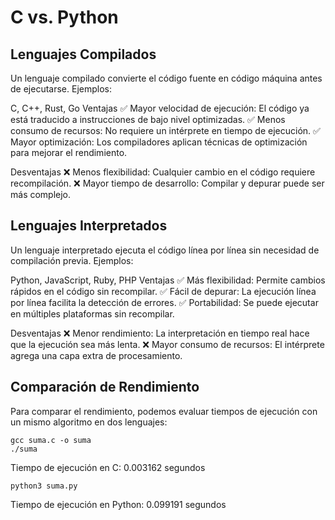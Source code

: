 # C vs. Python
## Lenguajes Compilados
Un lenguaje compilado convierte el código fuente en código máquina antes de ejecutarse. Ejemplos:

C, C++, Rust, Go
Ventajas
✅ Mayor velocidad de ejecución: El código ya está traducido a instrucciones de bajo nivel optimizadas.
✅ Menos consumo de recursos: No requiere un intérprete en tiempo de ejecución.
✅ Mayor optimización: Los compiladores aplican técnicas de optimización para mejorar el rendimiento.

Desventajas
❌ Menos flexibilidad: Cualquier cambio en el código requiere recompilación.
❌ Mayor tiempo de desarrollo: Compilar y depurar puede ser más complejo.

## Lenguajes Interpretados
Un lenguaje interpretado ejecuta el código línea por línea sin necesidad de compilación previa. Ejemplos:

Python, JavaScript, Ruby, PHP
Ventajas
✅ Más flexibilidad: Permite cambios rápidos en el código sin recompilar.
✅ Fácil de depurar: La ejecución línea por línea facilita la detección de errores.
✅ Portabilidad: Se puede ejecutar en múltiples plataformas sin recompilar.

Desventajas
❌ Menor rendimiento: La interpretación en tiempo real hace que la ejecución sea más lenta.
❌ Mayor consumo de recursos: El intérprete agrega una capa extra de procesamiento.

## Comparación de Rendimiento
Para comparar el rendimiento, podemos evaluar tiempos de ejecución con un mismo algoritmo en dos lenguajes:

```
gcc suma.c -o suma
./suma
```
Tiempo de ejecución en C: 0.003162 segundos

```
python3 suma.py
```
Tiempo de ejecución en Python: 0.099191 segundos
